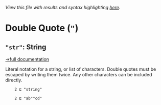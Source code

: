 *View this file with results and syntax highlighting [here](https://saltytine.github.io/BQN/help/string.html).*

# Double Quote (`"`)

## `"str"`: String
[→full documentation](../doc/token.md#characters-and-strings)

Literal notation for a string, or list of characters. Double quotes must be escaped by writing them twice. Any other characters can be included directly.

        2 ⊑ "string"

        2 ⊑ "ab""cd"
